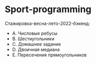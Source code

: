 # Sport-programming

Стажировка-весна-лето-2022-бэкенд:
  * A. Числовые ребусы
  * B. Шестиугольники
  * C. Домашнее задание
  * D. Двоичная медиана
  * E. Пересечения прямоугольников
